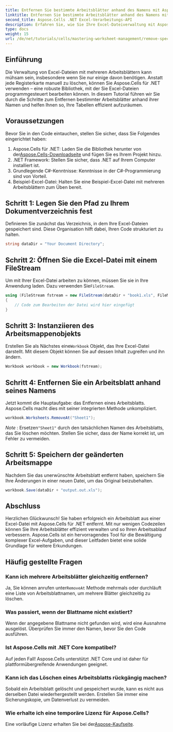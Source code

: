 ```yaml
---
title: Entfernen Sie bestimmte Arbeitsblätter anhand des Namens mit Aspose.Cells
linktitle: Entfernen Sie bestimmte Arbeitsblätter anhand des Namens mit Aspose.Cells
second_title: Aspose.Cells .NET Excel-Verarbeitungs-API
description: Erfahren Sie, wie Sie Ihre Excel-Dateiverwaltung mit Aspose.Cells für .NET optimieren. Diese Anleitung führt Sie durch die Schritte zum programmgesteuerten Entfernen bestimmter Arbeitsblätter nach Namen. So sparen Sie Zeit und behalten die Übersicht über Ihre Tabellen.
type: docs
weight: 15
url: /de/net/tutorials/cells/mastering-worksheet-management/remove-specific-worksheets-by-name/
---
```

## Einführung

Die Verwaltung von Excel-Dateien mit mehreren Arbeitsblättern kann mühsam sein, insbesondere wenn Sie nur einige davon benötigen. Anstatt jede Registerkarte manuell zu löschen, können Sie Aspose.Cells für .NET verwenden – eine robuste Bibliothek, mit der Sie Excel-Dateien programmgesteuert bearbeiten können. In diesem Tutorial führen wir Sie durch die Schritte zum Entfernen bestimmter Arbeitsblätter anhand ihrer Namen und helfen Ihnen so, Ihre Tabellen effizient aufzuräumen.

## Voraussetzungen

Bevor Sie in den Code eintauchen, stellen Sie sicher, dass Sie Folgendes eingerichtet haben:

1.  Aspose.Cells für .NET: Laden Sie die Bibliothek herunter von der[Aspose.Cells-Downloadseite](https://releases.aspose.com/cells/net/) und fügen Sie es Ihrem Projekt hinzu.
2. .NET Framework: Stellen Sie sicher, dass .NET auf Ihrem Computer installiert ist.
3. Grundlegende C#-Kenntnisse: Kenntnisse in der C#-Programmierung sind von Vorteil.
4. Beispiel-Excel-Datei: Halten Sie eine Beispiel-Excel-Datei mit mehreren Arbeitsblättern zum Üben bereit.

## Schritt 1: Legen Sie den Pfad zu Ihrem Dokumentverzeichnis fest

Definieren Sie zunächst das Verzeichnis, in dem Ihre Excel-Dateien gespeichert sind. Diese Organisation hilft dabei, Ihren Code strukturiert zu halten.

```csharp
string dataDir = "Your Document Directory";
```

## Schritt 2: Öffnen Sie die Excel-Datei mit einem FileStream

 Um mit Ihrer Excel-Datei arbeiten zu können, müssen Sie sie in Ihre Anwendung laden. Dazu verwenden Sie`FileStream`.

```csharp
using (FileStream fstream = new FileStream(dataDir + "book1.xls", FileMode.Open))
{
    // Code zum Bearbeiten der Datei wird hier eingefügt
}
```

## Schritt 3: Instanziieren des Arbeitsmappenobjekts

 Erstellen Sie als Nächstes eine`Workbook` Objekt, das Ihre Excel-Datei darstellt. Mit diesem Objekt können Sie auf dessen Inhalt zugreifen und ihn ändern.

```csharp
Workbook workbook = new Workbook(fstream);
```

## Schritt 4: Entfernen Sie ein Arbeitsblatt anhand seines Namens

Jetzt kommt die Hauptaufgabe: das Entfernen eines Arbeitsblatts. Aspose.Cells macht dies mit seiner integrierten Methode unkompliziert.

```csharp
workbook.Worksheets.RemoveAt("Sheet1");
```

*Note* : Ersetzen`"Sheet1"` durch den tatsächlichen Namen des Arbeitsblatts, das Sie löschen möchten. Stellen Sie sicher, dass der Name korrekt ist, um Fehler zu vermeiden.

## Schritt 5: Speichern der geänderten Arbeitsmappe

Nachdem Sie das unerwünschte Arbeitsblatt entfernt haben, speichern Sie Ihre Änderungen in einer neuen Datei, um das Original beizubehalten.

```csharp
workbook.Save(dataDir + "output.out.xls");
```

## Abschluss

Herzlichen Glückwunsch! Sie haben erfolgreich ein Arbeitsblatt aus einer Excel-Datei mit Aspose.Cells für .NET entfernt. Mit nur wenigen Codezeilen können Sie Ihre Arbeitsblätter effizient verwalten und so Ihren Arbeitsablauf verbessern. Aspose.Cells ist ein hervorragendes Tool für die Bewältigung komplexer Excel-Aufgaben, und dieser Leitfaden bietet eine solide Grundlage für weitere Erkundungen.

## Häufig gestellte Fragen

### Kann ich mehrere Arbeitsblätter gleichzeitig entfernen?

 Ja, Sie können anrufen unter`RemoveAt` Methode mehrmals oder durchläuft eine Liste von Arbeitsblattnamen, um mehrere Blätter gleichzeitig zu löschen.

### Was passiert, wenn der Blattname nicht existiert?

Wenn der angegebene Blattname nicht gefunden wird, wird eine Ausnahme ausgelöst. Überprüfen Sie immer den Namen, bevor Sie den Code ausführen.

### Ist Aspose.Cells mit .NET Core kompatibel?

Auf jeden Fall! Aspose.Cells unterstützt .NET Core und ist daher für plattformübergreifende Anwendungen geeignet.

### Kann ich das Löschen eines Arbeitsblatts rückgängig machen?

Sobald ein Arbeitsblatt gelöscht und gespeichert wurde, kann es nicht aus derselben Datei wiederhergestellt werden. Erstellen Sie immer eine Sicherungskopie, um Datenverlust zu vermeiden.

### Wie erhalte ich eine temporäre Lizenz für Aspose.Cells?

Eine vorläufige Lizenz erhalten Sie bei der[Aspose-Kaufseite](https://purchase.aspose.com/temporary-license/).